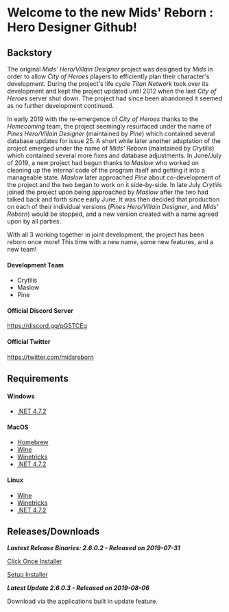# Welcome to the new Mids' Reborn : Hero Designer Github!
## Backstory
The original _Mids' Hero/Villain Designer_ project was designed by _Mids_ in order to allow _City of Heroes_ players to efficiently plan their character's development. During the project's life cycle _Titan Network_ took over its development and kept the project updated until 2012 when the last _City of Heroes_ server shut down. The project had since been abandoned it seemed as no further development continued.

In early 2019 with the re-emergence of _City of Heroes_ thanks to the _Homecoming_ team, the project seemingly resurfaced under the name of _Pines Hero/Villain Designer_ (maintained by _Pine_) which contained several database updates for issue 25. A short while later another adaptation of the project emerged under the name of _Mids' Reborn_ (maintained by _Crytilis_) which contained several more fixes and database adjustments. In June/July of 2019, a new project had begun thanks to _Maslow_ who worked on cleaning up the internal code of the program itself and getting it into a manageable state. _Maslow_ later approached _Pine_ about co-development of the project and the two began to work on it side-by-side. In late July _Crytilis_ joined the project upon being approached by _Maslow_ after the two had talked back and forth since early June. It was then decided that production on each of their individual versions (_Pines Hero/Villain Designer_, and _Mids' Reborn_) would be stopped, and a new version created with a name agreed upon by all parties.

 

With all 3 working together in joint development, the project has been reborn once more! This time with a new name, some new features, and a new team!

#### Development Team
- Crytilis
- Maslow
- Pine

#### Official Discord Server
https://discord.gg/pG5TCEg

#### Official Twitter
https://twitter.com/midsreborn

## Requirements

#### Windows

   * [.NET 4.7.2](https://dotnet.microsoft.com/download/thank-you/net472)

#### MacOS

   * [Homebrew](https://brew.sh/)  
   * [Wine](https://www.winehq.org/)  
   * [Winetricks](https://brewformulas.org/Winetricks)  
   * [.NET 4.7.2](https://dotnet.microsoft.com/download/thank-you/net472)  

#### Linux

   * [Wine](https://www.winehq.org/)  
   * [Winetricks](https://github.com/Winetricks/winetricks)  
   * [.NET 4.7.2](https://dotnet.microsoft.com/download/thank-you/net472)  

## Releases/Downloads

**_Lastest Release Binaries: 2.6.0.2 - Released on 2019-07-31_**

[Click Once Installer](https://github.com/ImaginaryDevelopment/imaginary-hero-designer/tree/Release2.6.0.2)

[Setup Installer](https://midsreborn.com/download/MRB_Setup.exe)

**_Latest Update 2.6.0.3 - Released on 2019-08-06_**

Download via the applications built in update feature.

